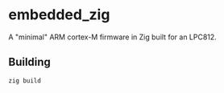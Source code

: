 # embedded_zig

A "minimal" ARM cortex-M firmware in Zig built for an LPC812.

## Building

    zig build
